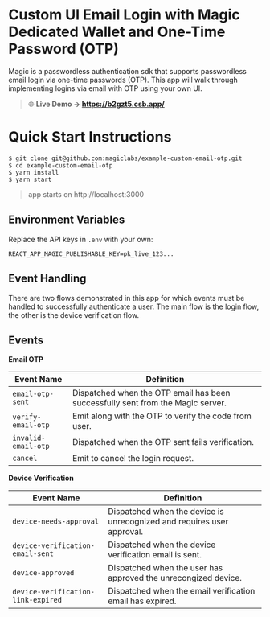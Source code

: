 # Custom UI Email Login with Magic Dedicated Wallet and One-Time Password (OTP)

Magic is a passwordless authentication sdk that supports passwordless email login via one-time passwords (OTP). This app will walk through implementing logins via email with OTP using your own UI.

> 🌐 **Live Demo → https://b2gzt5.csb.app/**

# Quick Start Instructions

```
$ git clone git@github.com:magiclabs/example-custom-email-otp.git
$ cd example-custom-email-otp
$ yarn install
$ yarn start
```

> app starts on http://localhost:3000

## Environment Variables

Replace the API keys in `.env` with your own:

```
REACT_APP_MAGIC_PUBLISHABLE_KEY=pk_live_123...
```

## Event Handling

There are two flows demonstrated in this app for which events must be handled to successfully authenticate a user. The main flow is the login flow, the other is the device verification flow.

## Events

**Email OTP**

| Event Name          | Definition                                                                      |
| ------------------- | ------------------------------------------------------------------------------- |
| `email-otp-sent`    | Dispatched when the OTP email has been successfully sent from the Magic server. |
| `verify-email-otp`  | Emit along with the OTP to verify the code from user.                           |
| `invalid-email-otp` | Dispatched when the OTP sent fails verification.                                |
| `cancel`            | Emit to cancel the login request.                                               |

**Device Verification**

| Event Name                         | Definition                                                             |
| ---------------------------------- | ---------------------------------------------------------------------- |
| `device-needs-approval`            | Dispatched when the device is unrecognized and requires user approval. |
| `device-verification-email-sent`   | Dispatched when the device verification email is sent.                 |
| `device-approved`                  | Dispatched when the user has approved the unrecongized device.         |
| `device-verification-link-expired` | Dispatched when the email verification email has expired.              |
